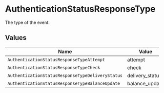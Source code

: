 # AuthenticationStatusResponseType

The type of the event.


## Values

| Name                                             | Value                                            |
| ------------------------------------------------ | ------------------------------------------------ |
| `AuthenticationStatusResponseTypeAttempt`        | attempt                                          |
| `AuthenticationStatusResponseTypeCheck`          | check                                            |
| `AuthenticationStatusResponseTypeDeliveryStatus` | delivery_status                                  |
| `AuthenticationStatusResponseTypeBalanceUpdate`  | balance_update                                   |